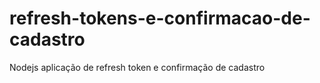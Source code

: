 # refresh-tokens-e-confirmacao-de-cadastro
 Nodejs aplicação de refresh token e confirmação de cadastro
